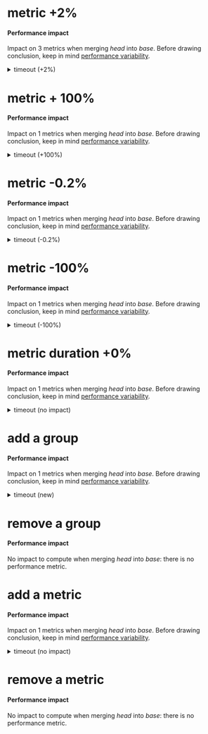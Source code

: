 # metric +2%

<h4 id="perf-impact">Performance impact</h4>

<p>Impact on 3 metrics when merging <em>head</em> into <em>base</em>. Before drawing conclusion, keep in mind <a href="https://github.com/jsenv/core/tree/main/packages/tooling/performance-impact#performance-variability">performance variability</a>.</p>

<details>
  <summary>timeout (+2%)</summary>
  <table>
    <thead>
      <th nowrap>Metric</th>
      <th nowrap>Before merge</th>
      <th nowrap>After merge</th>
      <th nowrap>Impact</th>
      <th nowrap></th>
    </thead>
    <tbody>
      <tr>
        <td nowrap>Duration for setTimeout(100)</td>
        <td nowrap>0.1 second</td>
        <td nowrap>0.1 second</td>
        <td nowrap>+0.002 second / +2%</td>
        <td>:arrow_upper_right:</td>
      </tr>
      <tr>
        <td nowrap>Memory usage for setTimeout(100)</td>
        <td nowrap>50 B</td>
        <td nowrap>51 B</td>
        <td nowrap>+1 B / +2%</td>
        <td>:arrow_upper_right:</td>
      </tr>
      <tr>
        <td nowrap>Number of filesystem read</td>
        <td nowrap>0</td>
        <td nowrap>0</td>
        <td nowrap></td>
        <td>:ghost:</td>
      </tr>
    </tbody>
  </table>
</details>

# metric + 100%

<h4 id="perf-impact">Performance impact</h4>

<p>Impact on 1 metrics when merging <em>head</em> into <em>base</em>. Before drawing conclusion, keep in mind <a href="https://github.com/jsenv/core/tree/main/packages/tooling/performance-impact#performance-variability">performance variability</a>.</p>

<details>
  <summary>timeout (+100%)</summary>
  <table>
    <thead>
      <th nowrap>Metric</th>
      <th nowrap>Before merge</th>
      <th nowrap>After merge</th>
      <th nowrap>Impact</th>
      <th nowrap></th>
    </thead>
    <tbody>
      <tr>
        <td nowrap>100ms</td>
        <td nowrap>0.1 second</td>
        <td nowrap>0.2 second</td>
        <td nowrap>+0.1 second / +100%</td>
        <td>:arrow_upper_right:</td>
      </tr>
    </tbody>
  </table>
</details>

# metric -0.2%

<h4 id="perf-impact">Performance impact</h4>

<p>Impact on 1 metrics when merging <em>head</em> into <em>base</em>. Before drawing conclusion, keep in mind <a href="https://github.com/jsenv/core/tree/main/packages/tooling/performance-impact#performance-variability">performance variability</a>.</p>

<details>
  <summary>timeout (-0.2%)</summary>
  <table>
    <thead>
      <th nowrap>Metric</th>
      <th nowrap>Before merge</th>
      <th nowrap>After merge</th>
      <th nowrap>Impact</th>
      <th nowrap></th>
    </thead>
    <tbody>
      <tr>
        <td nowrap>100ms</td>
        <td nowrap>0.1 second</td>
        <td nowrap>0.1 second</td>
        <td nowrap>-0 second / -0.2%</td>
        <td>:arrow_lower_right:</td>
      </tr>
    </tbody>
  </table>
</details>

# metric -100%

<h4 id="perf-impact">Performance impact</h4>

<p>Impact on 1 metrics when merging <em>head</em> into <em>base</em>. Before drawing conclusion, keep in mind <a href="https://github.com/jsenv/core/tree/main/packages/tooling/performance-impact#performance-variability">performance variability</a>.</p>

<details>
  <summary>timeout (-100%)</summary>
  <table>
    <thead>
      <th nowrap>Metric</th>
      <th nowrap>Before merge</th>
      <th nowrap>After merge</th>
      <th nowrap>Impact</th>
      <th nowrap></th>
    </thead>
    <tbody>
      <tr>
        <td nowrap>100ms</td>
        <td nowrap>0.1 second</td>
        <td nowrap>0 second</td>
        <td nowrap>-0.1 second / -100%</td>
        <td>:arrow_lower_right:</td>
      </tr>
    </tbody>
  </table>
</details>

# metric duration +0%

<h4 id="perf-impact">Performance impact</h4>

<p>Impact on 1 metrics when merging <em>head</em> into <em>base</em>. Before drawing conclusion, keep in mind <a href="https://github.com/jsenv/core/tree/main/packages/tooling/performance-impact#performance-variability">performance variability</a>.</p>

<details>
  <summary>timeout (no impact)</summary>
  <table>
    <thead>
      <th nowrap>Metric</th>
      <th nowrap>Before merge</th>
      <th nowrap>After merge</th>
      <th nowrap>Impact</th>
      <th nowrap></th>
    </thead>
    <tbody>
      <tr>
        <td nowrap>100ms</td>
        <td nowrap>0.1 second</td>
        <td nowrap>0.1 second</td>
        <td nowrap></td>
        <td>:ghost:</td>
      </tr>
    </tbody>
  </table>
</details>

# add a group

<h4 id="perf-impact">Performance impact</h4>

<p>Impact on 1 metrics when merging <em>head</em> into <em>base</em>. Before drawing conclusion, keep in mind <a href="https://github.com/jsenv/core/tree/main/packages/tooling/performance-impact#performance-variability">performance variability</a>.</p>

<details>
  <summary>timeout (new)</summary>
  <table>
    <thead>
      <th nowrap>Metric</th>
      <th nowrap>Before merge</th>
      <th nowrap>After merge</th>
      <th nowrap>Impact</th>
      <th nowrap></th>
    </thead>
    <tbody>
      <tr>
        <td nowrap>100ms</td>
        <td nowrap></td>
        <td nowrap>0.1 second</td>
        <td nowrap></td>
        <td>:baby:</td>
      </tr>
    </tbody>
  </table>
</details>

# remove a group

<h4 id="perf-impact">Performance impact</h4>

<p>No impact to compute when merging <em>head</em> into <em>base</em>: there is no performance metric.</p>

# add a metric

<h4 id="perf-impact">Performance impact</h4>

<p>Impact on 1 metrics when merging <em>head</em> into <em>base</em>. Before drawing conclusion, keep in mind <a href="https://github.com/jsenv/core/tree/main/packages/tooling/performance-impact#performance-variability">performance variability</a>.</p>

<details>
  <summary>timeout (no impact)</summary>
  <table>
    <thead>
      <th nowrap>Metric</th>
      <th nowrap>Before merge</th>
      <th nowrap>After merge</th>
      <th nowrap>Impact</th>
      <th nowrap></th>
    </thead>
    <tbody>
      <tr>
        <td nowrap>100ms</td>
        <td nowrap></td>
        <td nowrap>0.1 second</td>
        <td nowrap></td>
        <td>:baby:</td>
      </tr>
    </tbody>
  </table>
</details>

# remove a metric

<h4 id="perf-impact">Performance impact</h4>

<p>No impact to compute when merging <em>head</em> into <em>base</em>: there is no performance metric.</p>

